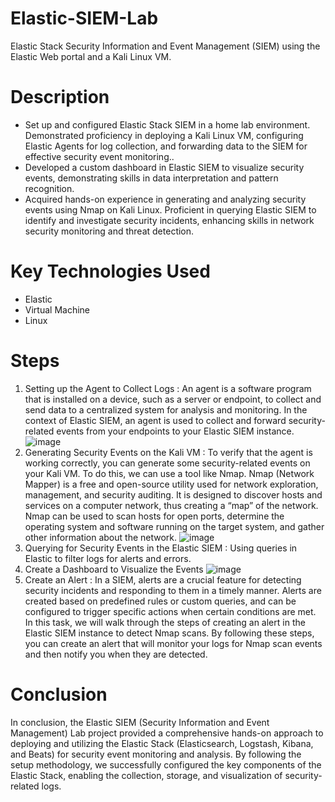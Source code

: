 # Elastic-SIEM-Lab
Elastic Stack Security Information and Event Management (SIEM) using the Elastic Web portal and a Kali Linux VM.

# Description
- Set up and configured Elastic Stack SIEM in a home lab environment. Demonstrated proficiency in deploying a Kali Linux VM, configuring Elastic Agents for log collection, and forwarding data to the SIEM for effective security event monitoring..
- Developed a custom dashboard in Elastic SIEM to visualize security events, demonstrating skills in data interpretation and pattern recognition.
- Acquired hands-on experience in generating and analyzing security events using Nmap on Kali Linux. Proficient in querying Elastic SIEM to identify and investigate security incidents, enhancing skills in network security monitoring and threat detection.

# Key Technologies Used
- Elastic
- Virtual Machine
- Linux

# Steps
1. Setting up the Agent to Collect Logs : An agent is a software program that is installed on a device, such as a server or endpoint, to collect and send data to a centralized system for analysis and monitoring. In the context of Elastic SIEM, an agent is used to collect and forward security-related events from your endpoints to your Elastic SIEM instance.
 ![image](https://github.com/user-attachments/assets/c3037202-59b2-4209-8a59-e38e4eda029f)
2. Generating Security Events on the Kali VM : To verify that the agent is working correctly, you can generate some security-related events on your Kali VM. To do this, we can use a tool like Nmap. Nmap (Network Mapper) is a free and open-source utility used for network exploration, management, and security auditing. It is designed to discover hosts and services on a computer network, thus creating a “map” of the network. Nmap can be used to scan hosts for open ports, determine the operating system and software running on the target system, and gather other information about the network.
![image](https://github.com/user-attachments/assets/2edc1ce9-4f7c-47c9-bc7a-54c365e2b646)
3. Querying for Security Events in the Elastic SIEM : Using queries in Elastic to filter logs for alerts and errors.
4. Create a Dashboard to Visualize the Events
   ![image](https://github.com/user-attachments/assets/15d758ec-e807-4397-b472-a635ff2a47a3)
5. Create an Alert : In a SIEM, alerts are a crucial feature for detecting security incidents and responding to them in a timely manner. Alerts are created based on predefined rules or custom queries, and can be configured to trigger specific actions when certain conditions are met. In this task, we will walk through the steps of creating an alert in the Elastic SIEM instance to detect Nmap scans. By following these steps, you can create an alert that will monitor your logs for Nmap scan events and then notify you when they are detected.

# Conclusion
In conclusion, the Elastic SIEM (Security Information and Event Management) Lab project provided a comprehensive hands-on approach to deploying and utilizing the Elastic Stack (Elasticsearch, Logstash, Kibana, and Beats) for security event monitoring and analysis. By following the setup methodology, we successfully configured the key components of the Elastic Stack, enabling the collection, storage, and visualization of security-related logs.


   

